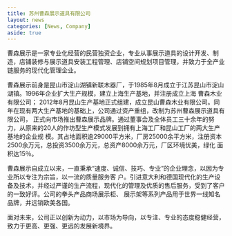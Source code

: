 ```yaml
---
title: 苏州曹森展示道具有限公司
layout: news
categories: [News, Company]
aside: true
---
```


曹森展示是一家专业化经营的民营独资企业，专业从事展示道具的设计开发、制造，店铺装修与展示道具安装工程管理、店铺空间规划项目管理，并致力于全产业链服务的现代化管理企业。

曹森展示前身是昆山市淀山湖镇新联木器厂，于1985年8月成立于江苏昆山市淀山湖镇。1996年企业扩大生产规模，建立上海生产基地，并注册成立上海 曹森木业有限公司； 2012年8月昆山生产基地正式组建，成立昆山曹森木业有限公司。同年在现有两大生产基地的基础上，公司通过资产重组，改制为苏州曹森展示道具有限公司， 正式向市场推出曹森展示品牌。通过董事会及全体员工三十余年的努力，从原来的20人的作坊型生产模式发展到拥有上海工厂和昆山工厂的两大生产基地的企业规 模。其占地面积逾29000平方米，厂房25000余平方米，注册资本2500余万元，总投资3500余万元，总资产8000余万元，厂区环境优美，绿化 面积达15％。

曹森展示自成立以来，一直秉承“速度、诚信、技巧、专业”的企业理念，以因为专业所以专注为宗旨，以一流的质量服务客 户。引进意大利和德国现代化的生产设备及技术，并经过严谨的生产流程，现代化的管理及优质的售后服务，受到了客户的一致好评。公司的拳头产品商场展示柜、 展示架等系列产品用于世界一线知名品牌，并远销欧美各国。

面对未来，公司正以创新为动力，以市场为导向，以专注、专业的态度稳健经营，致力于更高、更强、更远的发展新境界。
